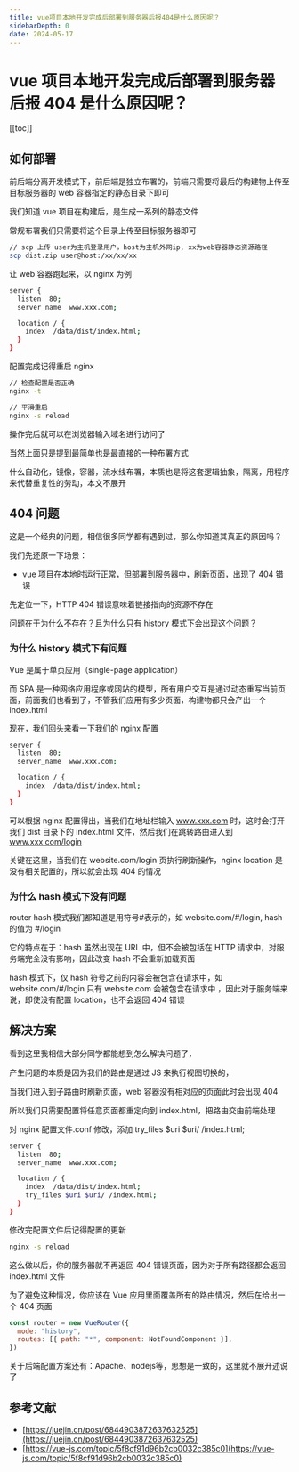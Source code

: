 ```yaml
---
title: vue项目本地开发完成后部署到服务器后报404是什么原因呢？
sidebarDepth: 0
date: 2024-05-17
---
```


# vue 项目本地开发完成后部署到服务器后报 404 是什么原因呢？

[[toc]]

## 如何部署

前后端分离开发模式下，前后端是独立布署的，前端只需要将最后的构建物上传至目标服务器的 web 容器指定的静态目录下即可

我们知道 vue 项目在构建后，是生成一系列的静态文件

常规布署我们只需要将这个目录上传至目标服务器即可

```sh
// scp 上传 user为主机登录用户，host为主机外网ip, xx为web容器静态资源路径
scp dist.zip user@host:/xx/xx/xx
```

让 web 容器跑起来，以 nginx 为例

```sh
server {
  listen  80;
  server_name  www.xxx.com;

  location / {
    index  /data/dist/index.html;
  }
}
```

配置完成记得重启 nginx

```sh
// 检查配置是否正确
nginx -t

// 平滑重启
nginx -s reload
```

操作完后就可以在浏览器输入域名进行访问了

当然上面只是提到最简单也是最直接的一种布署方式

什么自动化，镜像，容器，流水线布署，本质也是将这套逻辑抽象，隔离，用程序来代替重复性的劳动，本文不展开

## 404 问题

这是一个经典的问题，相信很多同学都有遇到过，那么你知道其真正的原因吗？

我们先还原一下场景：

- vue 项目在本地时运行正常，但部署到服务器中，刷新页面，出现了 404 错误

先定位一下，HTTP 404 错误意味着链接指向的资源不存在

问题在于为什么不存在？且为什么只有 history 模式下会出现这个问题？

### 为什么 history 模式下有问题

Vue 是属于单页应用（single-page application）

而 SPA 是一种网络应用程序或网站的模型，所有用户交互是通过动态重写当前页面，前面我们也看到了，不管我们应用有多少页面，构建物都只会产出一个 index.html

现在，我们回头来看一下我们的 nginx 配置

```sh
server {
  listen  80;
  server_name  www.xxx.com;

  location / {
    index  /data/dist/index.html;
  }
}
```

可以根据 nginx 配置得出，当我们在地址栏输入 www.xxx.com 时，这时会打开我们 dist 目录下的 index.html 文件，然后我们在跳转路由进入到 www.xxx.com/login

关键在这里，当我们在 website.com/login 页执行刷新操作，nginx location 是没有相关配置的，所以就会出现 404 的情况

### 为什么 hash 模式下没有问题

router hash 模式我们都知道是用符号#表示的，如 website.com/#/login, hash 的值为 #/login

它的特点在于：hash 虽然出现在 URL 中，但不会被包括在 HTTP 请求中，对服务端完全没有影响，因此改变 hash 不会重新加载页面

hash 模式下，仅 hash 符号之前的内容会被包含在请求中，如 website.com/#/login 只有 website.com 会被包含在请求中 ，因此对于服务端来说，即使没有配置 location，也不会返回 404 错误

## 解决方案

看到这里我相信大部分同学都能想到怎么解决问题了，

产生问题的本质是因为我们的路由是通过 JS 来执行视图切换的，

当我们进入到子路由时刷新页面，web 容器没有相对应的页面此时会出现 404

所以我们只需要配置将任意页面都重定向到 index.html，把路由交由前端处理

对 nginx 配置文件.conf 修改，添加 try_files $uri $uri/ /index.html;

```sh
server {
  listen  80;
  server_name  www.xxx.com;

  location / {
    index  /data/dist/index.html;
    try_files $uri $uri/ /index.html;
  }
}
```

修改完配置文件后记得配置的更新

```sh
nginx -s reload
```

这么做以后，你的服务器就不再返回 404 错误页面，因为对于所有路径都会返回 index.html 文件

为了避免这种情况，你应该在 Vue 应用里面覆盖所有的路由情况，然后在给出一个 404 页面

```js
const router = new VueRouter({
  mode: "history",
  routes: [{ path: "*", component: NotFoundComponent }],
})
```

关于后端配置方案还有：Apache、nodejs等，思想是一致的，这里就不展开述说了

## 参考文献

- [https://juejin.cn/post/6844903872637632525](https://juejin.cn/post/6844903872637632525)
- [https://vue-js.com/topic/5f8cf91d96b2cb0032c385c0](https://vue-js.com/topic/5f8cf91d96b2cb0032c385c0)
